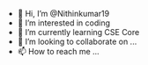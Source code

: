 - 👋 Hi, I’m @Nithinkumar19
- 👀 I’m interested in coding
- 🌱 I’m currently learning CSE Core
- 💞️ I’m looking to collaborate on ...
- 📫 How to reach me ...

<!---
Nithinkumar19/Nithinkumar19 is a ✨ special ✨ repository because its `README.md` (this file) appears on your GitHub profile.
You can click the Preview link to take a look at your changes.
--->
